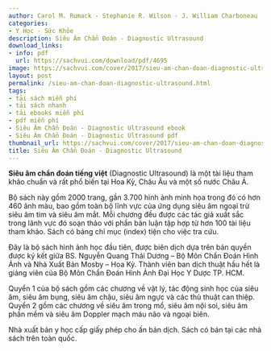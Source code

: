 ```yaml
---
author: Carol M. Rumack - Stephanie R. Wilson - J. William Charboneau
categories:
- Y Học - Sức Khỏe
description: Siêu Âm Chẩn Đoán - Diagnostic Ultrasound
download_links:
- info: pdf
  url: https://sachvui.com/download/pdf/4695
image: https://sachvui.com/cover/2017/sieu-am-chan-doan-diagnostic-ultrasound.jpg
layout: post
permalink: /sieu-am-chan-doan-diagnostic-ultrasound.html
tags:
- tải sách miễn phí
- tải sách nhanh
- tải ebooks miễn phí
- pdf miễn phí
- Siêu Âm Chẩn Đoán - Diagnostic Ultrasound ebook
- Siêu Âm Chẩn Đoán - Diagnostic Ultrasound pdf
thumbnail_url: https://sachvui.com/cover/2017/sieu-am-chan-doan-diagnostic-ultrasound.jpg
title: Siêu Âm Chẩn Đoán - Diagnostic Ultrasound
---
```


 <div class="item-desc text-justify"> <p><strong>Siêu âm chẩn đoán tiếng việt</strong> (Diagnostic Ultrasound) là một tài liệu tham khảo chuẩn và rất phổ biến tại Hoa Kỳ, Châu Âu và một số nước Châu Á.</p><p>Bộ sách này gồm 2000 trang, gần 3.700 hình ảnh minh họa trong đó có hơn 460 ảnh màu, bao gồm toàn bộ lĩnh vực của ứng dụng siêu âm ngoại trừ siêu âm tim và siêu âm mắt. Mỗi chương đều được các tác giả xuất sắc trong lãnh vực đó soạn thảo với phần bàn luận tập hợp từ hơn 100 tài liệu tham khảo. Sách có bảng chỉ mục (index) tiện cho việc tra cứu.</p><p>Đây là bộ sách hình ảnh học đầu tiên, được biên dịch dựa trên bản quyền được ký kết giữa BS. Nguyễn Quang Thái Dương – Bộ Môn Chẩn Đoán Hình Ảnh và Nhà Xuất Bản Mosby – Hoa Kỳ. Thành viên ban dịch thuật hầu hết là giảng viên của Bộ Môn Chẩn Đoán Hình Ảnh Đại Học Y Dược TP. HCM.</p><p>Quyển 1 của bộ sách gồm các chương về vật lý, tác động sinh học của siêu âm, siêu âm bụng, siêu âm chậu, siêu âm ngực và các thủ thuật can thiệp. Quyển 2 gồm các chương về siêu âm trong mổ, siêu âm nội soi, siêu âm phần mềm và siêu âm Doppler mạch máu não và ngoại biên.</p><p>Nhà xuất bản y học cấp giấy phép cho ấn bản dịch. Sách có bán tại các nhà sách trên toàn quốc.</p> </div>